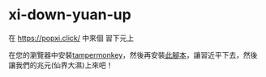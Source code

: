 # xi-down-yuan-up
在 https://popxi.click/ 中來個 習下元上

在您的瀏覽器中安裝[tampermonkey](https://www.tampermonkey.net/)，然後再安裝[此腳本](https://greasyfork.org/zh-TW/scripts/431309-%E7%BF%92%E4%B8%8B%E5%85%83%E4%B8%8A)，讓習近平下去，然後讓我們的兆元(仙界大濕)上來吧！
